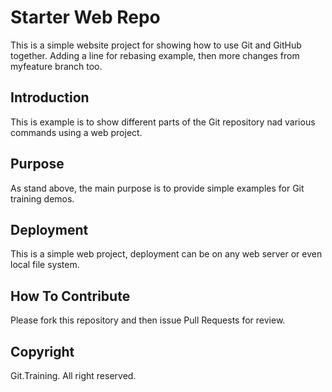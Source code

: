 # Starter Web Repo

This is a simple website project for showing how to use Git and GitHub together. Adding a line for rebasing example, then more changes from myfeature branch too.

## Introduction

This is example is to show different parts of the Git repository nad various commands using a web project.

## Purpose

As stand above, the main purpose is to provide simple examples for Git training demos.

## Deployment

This is a simple web project, deployment can be on any web server or even local file system.

## How To Contribute

Please fork this repository and then issue Pull Requests for review.

## Copyright

Git.Training. All right reserved.